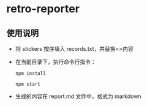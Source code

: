 # retro-reporter

## 使用说明

- 将 stickers 按序填入 records.txt，并替换<>内容
- 在当前目录下，执行命令行指令：

  ``npm install``

  ``npm start``
 
- 生成的内容在 report.md 文件中，格式为 markdown
